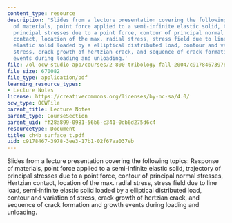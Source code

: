 ```yaml
---
content_type: resource
description: 'Slides from a lecture presentation covering the following topics: Response
  of materials, point force applied to a semi-infinite elastic solid, trajectory of
  principal stresses due to a point force, contour of principal normal stresses, Hertzian
  contact, location of the max. radial stress, stress field due to line load, semi-infinite
  elastic solid loaded by a elliptical distributed load, contour and variation of
  stress, crack growth of hertzian crack, and sequence of crack formation and growth
  events during loading and unloading.'
file: /ol-ocw-studio-app/courses/2-800-tribology-fall-2004/c917846739783ee317b102f67aa037eb_ch4b_surface_t.pdf
file_size: 670082
file_type: application/pdf
learning_resource_types:
- Lecture Notes
license: https://creativecommons.org/licenses/by-nc-sa/4.0/
ocw_type: OCWFile
parent_title: Lecture Notes
parent_type: CourseSection
parent_uid: ff28a899-0981-56b6-c341-0db6d275d6c4
resourcetype: Document
title: ch4b_surface_t.pdf
uid: c9178467-3978-3ee3-17b1-02f67aa037eb
---
```

Slides from a lecture presentation covering the following topics: Response of materials, point force applied to a semi-infinite elastic solid, trajectory of principal stresses due to a point force, contour of principal normal stresses, Hertzian contact, location of the max. radial stress, stress field due to line load, semi-infinite elastic solid loaded by a elliptical distributed load, contour and variation of stress, crack growth of hertzian crack, and sequence of crack formation and growth events during loading and unloading.